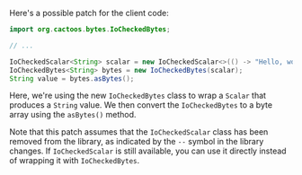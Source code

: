 Here's a possible patch for the client code:
```java
import org.cactoos.bytes.IoCheckedBytes;

// ...

IoCheckedScalar<String> scalar = new IoCheckedScalar<>(() -> "Hello, world!");
IoCheckedBytes<String> bytes = new IoCheckedBytes(scalar);
String value = bytes.asBytes();
```
Here, we're using the new `IoCheckedBytes` class to wrap a `Scalar` that produces a `String` value. We then convert the `IoCheckedBytes` to a byte array using the `asBytes()` method.

Note that this patch assumes that the `IoCheckedScalar` class has been removed from the library, as indicated by the `--` symbol in the library changes. If `IoCheckedScalar` is still available, you can use it directly instead of wrapping it with `IoCheckedBytes`.
